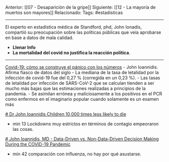 Anterior: [[07 - Desaparición de la gripe]]
Siguiente: [[12 - La mayoría de muertos son mayores]]
Relacionado:
Tags: #estadisticas

------------------------------------------------------

El experto en estadística médica de Standford, phd, John Ionadis, compartió su preocupación sobre las políticas públicas que veía aprobarse en base a datos de mala calidad.

- **Llenar Info**
- **La mortalidad del covid no justifica la reacción política**.


--------------------------------------------------------------

[Covid-19: cómo se construye el pánico con los números](https://tierrapura.org/2021/04/28/covid-19-como-se-construye-el-panico-con-los-numeros/)
     - John Ioannidis. Afirma fiasco de datos del siglo
     - La mediana de la tasa de letalidad por la infección de covid-19 fue del 0,27 % (corregida en un 0,23 %).
	 - Las tasas de letalidad por infección de SARS-CoV-2 que se calculan tienden a ser mucho más bajas que las estimaciones realizadas a principios de la pandemia.
	 - Se asimilan errónea y maliciosamente a los positivos en el PCR como enfermos en el imaginario popular cuando solamente es un examen más
	 
[# Dr John Ioannidis Children 10,000 times less likely to die](https://odysee.com/@NJRE:f/JohnIoannidisSalzburg:f)
-	min 13 Lockdowns muy estrictos en términos de contagio empeoraron las cosas.


[# John Ioannidis, MD - Data-Driven vs. Non-Data-Driven Decision Making During the COVID-19 Pandemic](https://www.youtube.com/watch?v=g4TS38h81JE)
-	min 42 comparación con influenza, no hay por qué asustarse.
